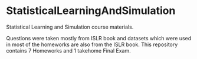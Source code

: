 # StatisticalLearningAndSimulation
Statistical Learning and Simulation course materials.

Questions were taken mostly from ISLR book and datasets which were used in most of the homeworks are also from the ISLR book.
This repository contains 7 Homeworks and 1 takehome Final Exam.
